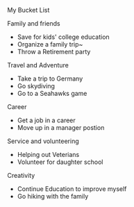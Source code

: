  My Bucket List

 Family and friends
 * Save for kids' college education
 * Organize a family trip~
 * Throw a Retirement party 

 Travel and Adventure
 * Take a trip to Germany
 * Go skydiving
 * Go to a Seahawks game
 
 Career
 * Get a job in a career
 * Move up in a manager postion

 Service and volunteering
 * Helping out Veterians
 * Volunteer for daughter school
 
 Creativity
* Continue Education to improve myself
* Go hiking with the family

